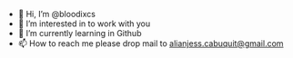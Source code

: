 - 👋 Hi, I’m @bloodixcs
- 👀 I’m interested in to work with you
- 🌱 I’m currently learning in Github
- 📫 How to reach me please drop mail to alianjess.cabuquit@gmail.com

<!---
bloodixcs/bloodixcs is a ✨ special ✨ repository because its `README.md` (this file) appears on your GitHub profile.
You can click the Preview link to take a look at your changes.
--->
